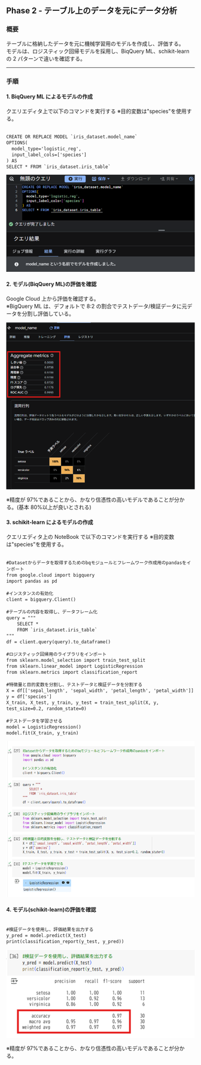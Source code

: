 ## Phase 2 - テーブル上のデータを元にデータ分析

### 概要

テーブルに格納したデータを元に機械学習用のモデルを作成し、評価する。  
モデルは、ロジスティック回帰モデルを採用し、BiqQuery ML、schikit-learn の 2 パターンで違いを確認する。

---

### 手順

#### 1. BiqQuery ML によるモデルの作成

クエリエディタ上で以下のコマンドを実行する
※目的変数は"species"を使用する。

<pre><code>
CREATE OR REPLACE MODEL `iris_dataset.model_name`
OPTIONS(
  model_type='logistic_reg',
  input_label_cols=['species']
) AS
SELECT * FROM `iris_dataset.iris_table`
</code></pre>

![BigQuery ML画面](picture/Phase2-1-1.png)

#### 2. モデル(BiqQuery ML)の評価を確認

Google Cloud 上から評価を確認する。  
※BigQuery ML は、デフォルトで 8:2 の割合でテストデータ/検証データに元データを分割し評価している。

![BigQuery ML評価画面](picture/Phase2-2-1.png)

※精度が 97%であることから、かなり信憑性の高いモデルであることが分かる。(基本 80%以上が良いとされる)

#### 3. schikit-learn によるモデルの作成

クエリエディタ上の NoteBook で以下のコマンドを実行する
※目的変数は"species"を使用する。

<pre><code>
#Datasetからデータを取得するためのbqモジュールとフレームワーク作成用のpandasをインポート
from google.cloud import bigquery
import pandas as pd

#インスタンスの有効化
client = bigquery.Client()

#テーブルの内容を取得し、データフレーム化
query = """
    SELECT *
    FROM `iris_dataset.iris_table`
"""
df = client.query(query).to_dataframe()

#ロジスティック回帰用のライブラリをインポート
from sklearn.model_selection import train_test_split
from sklearn.linear_model import LogisticRegression
from sklearn.metrics import classification_report

#特徴量と目的変数を分割し、テストデータと検証データを分割する
X = df[['sepal_length', 'sepal_width', 'petal_length', 'petal_width']]
y = df['species']
X_train, X_test, y_train, y_test = train_test_split(X, y, test_size=0.2, random_state=0)

#テストデータを学習させる
model = LogisticRegression()
model.fit(X_train, y_train)
</code></pre>

![モデル作成画面](picture/Phase2-3-1.png)

#### 4. モデル(schikit-learn)の評価を確認

<pre><code>
#検証データを使用し、評価結果を出力する
y_pred = model.predict(X_test)
print(classification_report(y_test, y_pred))
</code></pre>

![モデル評価画面](picture/Phase2-4-1.png)

※精度が 97%であることから、かなり信憑性の高いモデルであることが分かる。
